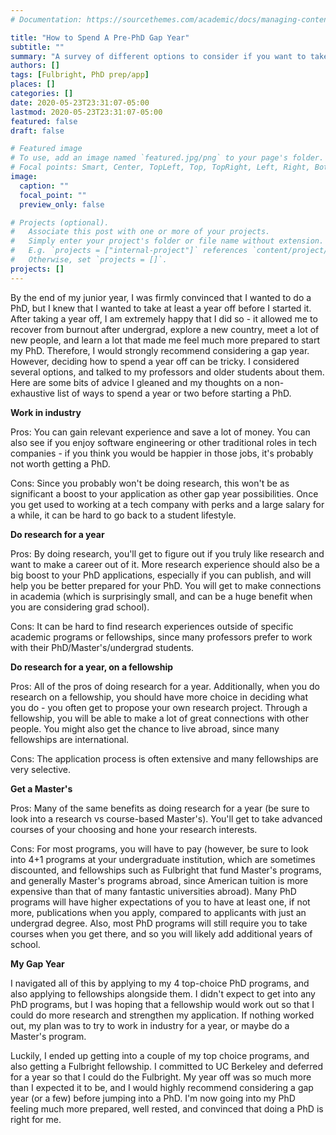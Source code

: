 ```yaml
---
# Documentation: https://sourcethemes.com/academic/docs/managing-content/

title: "How to Spend A Pre-PhD Gap Year"
subtitle: ""
summary: "A survey of different options to consider if you want to take time off between undergrad and your PhD"
authors: []
tags: [Fulbright, PhD prep/app]
places: []
categories: []
date: 2020-05-23T23:31:07-05:00
lastmod: 2020-05-23T23:31:07-05:00
featured: false
draft: false

# Featured image
# To use, add an image named `featured.jpg/png` to your page's folder.
# Focal points: Smart, Center, TopLeft, Top, TopRight, Left, Right, BottomLeft, Bottom, BottomRight.
image:
  caption: ""
  focal_point: ""
  preview_only: false

# Projects (optional).
#   Associate this post with one or more of your projects.
#   Simply enter your project's folder or file name without extension.
#   E.g. `projects = ["internal-project"]` references `content/project/deep-learning/index.md`.
#   Otherwise, set `projects = []`.
projects: []
---
```

By the end of my junior year, I was firmly convinced that I wanted to do a PhD, but I knew that I wanted to take at least a year off before I started it. After taking a year off, I am extremely happy that I did so  - it allowed me to recover from burnout after undergrad, explore a new country, meet a lot of new people, and learn a lot that made me feel much more prepared to start my PhD. Therefore, I would strongly recommend considering a gap year. However, deciding how to spend a year off can be tricky. I considered several options, and talked to my professors and older students about them. Here are some bits of advice I gleaned and my thoughts on a non-exhaustive list of ways to spend a year or two before starting a PhD. 

**Work in industry**

Pros: You can gain relevant experience and save a lot of money. You can also see if you enjoy software engineering or other traditional roles in tech companies - if you think you would be happier in those jobs, it's probably not worth getting a PhD.

Cons: Since you probably won't be doing research, this won't be as significant a boost to your application as other gap year possibilities. Once you get used to working at a tech company with perks and a large salary for a while, it can be hard to go back to a student lifestyle.

**Do research for a year**

Pros: By doing research, you'll get to figure out if you truly like research and want to make a career out of it. More research experience should also be a big boost to your PhD applications, especially if you can publish, and will help you be better prepared for your PhD. You will get to make connections in academia (which is surprisingly small, and can be a huge benefit when you are considering grad school). 

Cons: It can be hard to find research experiences outside of specific academic programs or fellowships, since many professors prefer to work with their PhD/Master's/undergrad students.

**Do research for a year, on a fellowship** 

Pros: All of the pros of doing research for a year. Additionally, when you do research on a fellowship, you should have more choice in deciding what you do - you often get to propose your own research project. Through a fellowship, you will be able to make a lot of great connections with other people. You might also get the chance to live abroad, since many fellowships are international. 

Cons: The application process is often extensive and many fellowships are very selective. 

**Get a Master's** 

Pros: Many of the same benefits as doing research for a year (be sure to look into a research vs course-based Master's). You'll get to take advanced courses of your choosing and hone your research interests.

Cons: For most programs, you will have to pay (however, be sure to look into 4+1 programs at your undergraduate institution, which are sometimes discounted, and fellowships such as Fulbright that fund Master's programs, and generally Master's programs abroad, since American tuition is more expensive than that of many fantastic universities abroad). Many PhD programs will have higher expectations of you to have at least one, if not more, publications when you apply, compared to applicants with just an undergrad degree. Also, most PhD programs will still require you to take courses when you get there, and so you will likely add additional years of school. 

 **My Gap Year**

I navigated all of this by applying to my 4 top-choice PhD programs, and also applying to fellowships alongside them. I didn't expect to get into any PhD programs, but I was hoping that a fellowship would work out so that I could do more research and strengthen my application. If nothing worked out, my plan was to try to work in industry for a year, or maybe do a Master's program. 

Luckily, I ended up getting into a couple of my top choice programs, and also getting a Fulbright fellowship. I committed to UC Berkeley and deferred for a year so that I could do the Fulbright. My year off was so much more than I expected it to be, and I would highly recommend considering a gap year (or a few) before jumping into a PhD. I'm now going into my PhD feeling much more prepared, well rested, and convinced that doing a PhD is right for me.